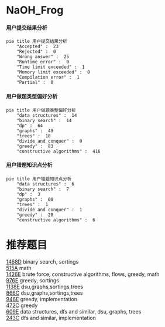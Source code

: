 # NaOH_Frog

<!-- tabs:start -->



#### **用户提交结果分析**

```mermaid
pie title 用户提交结果分析
    "Accepted" :  23
    "Rejected" :  0
    "Wrong answer" :  25
    "Runtime error" :  0
    "Time limit exceeded" :  1
    "Memory limit exceeded" :  0
    "Compilation error" :  1
    "Partial" :  0
```

#### **用户做题类型偏好分析**

```mermaid
pie title 用户做题类型偏好分析
    "data structures" :  14
    "binary search" :  14
    "dp" :  64
    "graphs" :  49
    "trees" :  18
    "divide and conquer" :  0
    "greedy" :  83
    "constructive algorithms" :  416
```
#### **用户错题知识点分析**

```mermaid
pie title 用户错题知识点分析
    "data structures" :  6
    "binary search" :  7
    "dp" :  3
    "graphs" :  00
    "trees" :  1
    "divide and conquer" :  1
    "greedy" :  20
    "constructive algorithms" :  6
```



<!-- tabs:end -->
# 推荐题目
[1468D](https://codeforces.com/contest/1468/problem/D)		binary search,
                        sortings		  
[515A](https://codeforces.com/contest/515/problem/A)		math		  
[1426E](https://codeforces.com/contest/1426/problem/E)		brute force,
                        constructive algorithms,
                        flows,
                        greedy,
                        math		  
[976E](https://codeforces.com/contest/976/problem/E)		greedy,
                        sortings		  
[1138E](https://codeforces.com/contest/1138/problem/E)		dsu,graphs,sortings,trees		  
[866C](https://codeforces.com/contest/866/problem/C)		dsu,graphs,sortings,trees		  
[946E](https://codeforces.com/contest/946/problem/E)		greedy,
                        implementation		  
[472C](https://codeforces.com/contest/472/problem/C)		greedy		  
[609E](https://codeforces.com/contest/609/problem/E)		data structures,
                        dfs and similar,
                        dsu,
                        graphs,
                        trees		  
[243C](https://codeforces.com/contest/243/problem/C)		dfs and similar,
                        implementation		  
